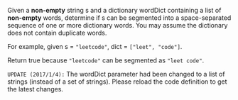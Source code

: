 Given a **non-empty** string s and a dictionary wordDict containing a list of **non-empty** words, determine if s can be segmented into a space-separated sequence of one or more dictionary words. You may assume the dictionary does not contain duplicate words.

For example, given
s = `"leetcode"`,
dict = `["leet", "code"]`.

Return true because `"leetcode"` can be segmented as `"leet code"`.

`UPDATE (2017/1/4):`
The wordDict parameter had been changed to a list of strings (instead of a set of strings). Please reload the code definition to get the latest changes.